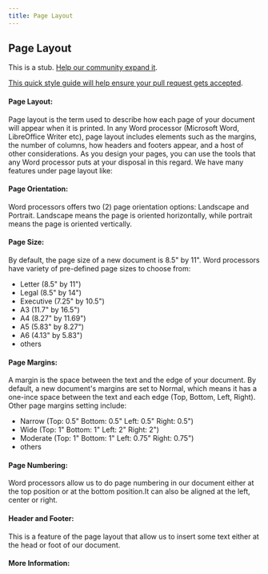 ```yaml
---
title: Page Layout
---
```

## Page Layout

This is a stub. <a href='https://github.com/freecodecamp/guides/tree/master/src/pages/typography/page-layout/index.md' target='_blank' rel='nofollow'>Help our community expand it</a>.

<a href='https://github.com/freecodecamp/guides/blob/master/README.md' target='_blank' rel='nofollow'>This quick style guide will help ensure your pull request gets accepted</a>.

<!-- The article goes here, in GitHub-flavored Markdown. Feel free to add YouTube videos, images, and CodePen/JSBin embeds  -->
#### Page Layout:
Page layout is the term used to describe how each page of your document will appear when it is printed. In any Word processor (Microsoft Word, LibreOffice Writer etc), page layout includes elements such as the margins, the number of columns, how headers and footers appear, and a host of other considerations. As you design your pages, you can use the tools that any Word processor puts at your disposal in this regard. We have many features under page layout like:

#### Page Orientation:
Word processors offers two (2) page orientation options: Landscape and Portrait. Landscape means the page is oriented horizontally, while portrait means the page is oriented vertically.

#### Page Size:
By default, the page size of a new document is 8.5" by 11". Word processors have variety of pre-defined page sizes to choose from: 
* Letter (8.5" by 11")
* Legal (8.5" by 14")
* Executive (7.25" by 10.5")
* A3 (11.7" by 16.5")
* A4 (8.27" by 11.69")
* A5 (5.83" by 8.27")
* A6 (4.13" by 5.83")
* others

#### Page Margins:
A margin is the space between the text and the edge of your document. By default, a new document's margins are set to Normal, which means it has a one-ince space between the text and each edge (Top, Bottom, Left, Right). Other page margins setting include: 
* Narrow (Top: 0.5" Bottom: 0.5" Left: 0.5" Right: 0.5")
* Wide (Top: 1" Bottom: 1" Left: 2" Right: 2")
* Moderate (Top: 1" Bottom: 1" Left: 0.75" Right: 0.75")
* others

#### Page Numbering:
Word processors allow us to do page numbering in our document either at the top position or at the bottom position.It can also be aligned at the left, center or right.

#### Header and Footer:
This is a feature of the page layout that allow us to insert some text either at the head or foot of our document.

#### More Information:
<!-- Please add any articles you think might be helpful to read before writing the article -->
